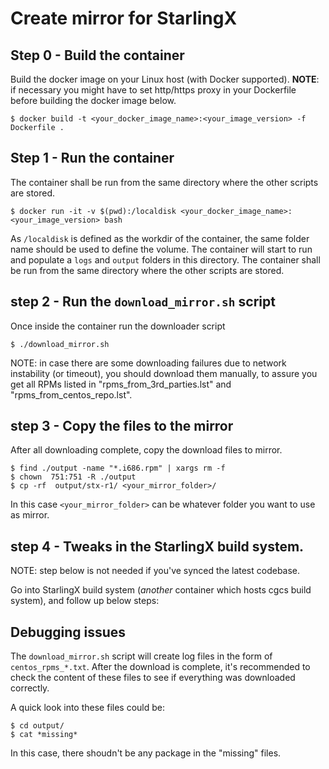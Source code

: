 
# Create mirror for StarlingX

## Step 0 - Build the container

Build the docker image on your Linux host (with Docker supported). **NOTE**: if necessary you might have to set http/https proxy in your Dockerfile before building the docker image below.

```
$ docker build -t <your_docker_image_name>:<your_image_version> -f Dockerfile .
```

## Step 1 - Run the container

The container shall be run from the same directory where the other scripts are stored.

```
$ docker run -it -v $(pwd):/localdisk <your_docker_image_name>:<your_image_version> bash
```

As `/localdisk` is defined as the workdir of the container, the same folder name should be used to define the volume. The container will start to run and populate a `logs` and `output` folders in this directory.
The container shall be run from the same directory where the other scripts are stored.

## step 2 - Run the `download_mirror.sh` script

Once inside the container run the downloader script

```
$ ./download_mirror.sh
```

NOTE: in case there are some downloading failures due to network instability (or timeout),
you should download them manually, to assure you get all RPMs listed in "rpms_from_3rd_parties.lst" and "rpms_from_centos_repo.lst".

## step 3 - Copy the files to the mirror

After all downloading complete, copy the download files to mirror.

```
$ find ./output -name "*.i686.rpm" | xargs rm -f
$ chown  751:751 -R ./output
$ cp -rf  output/stx-r1/ <your_mirror_folder>/
```

In this case `<your_mirror_folder>` can be whatever folder you want to use as mirror.

## step 4 - Tweaks in the StarlingX build system.

NOTE: step below is not needed if you've synced the latest codebase.

Go into StarlingX build system (*another* container which hosts cgcs build system), and follow up below steps:

## Debugging issues

The `download_mirror.sh` script will create log files in the form of `centos_rpms_*.txt`. After the download is complete, it's recommended to check the content of these files to see if everything was downloaded correctly.

A quick look into these files could be:

```
$ cd output/
$ cat *missing*
```

In this case, there shoudn't be any package in the "missing" files.
